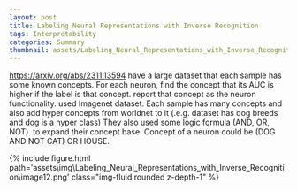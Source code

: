 ```yaml
---
layout: post
title: Labeling Neural Representations with Inverse Recognition
tags: Interpretability
categories: Summary
thumbnail: assets/Labeling_Neural_Representations_with_Inverse_Recognition/image12.png
---
```

https://arxiv.org/abs/2311.13594
have a large dataset that each sample has some known concepts. For each neuron, find the concept that its AUC is higher if the label is that concept. report that concept as the neuron functionality. 
used Imagenet dataset. Each sample has many concepts and also add hyper concepts from worldnet to it (.e.g. dataset has dog breeds and dog is a hyper class)
They also used some logic formula (AND, OR, NOT)  to expand their concept base. Concept of a neuron could be (DOG AND NOT CAT) OR HOUSE. 
<div class="row">
        <div class="col-sm mt-3 mt-md-0">
            {% include figure.html path='assets\img\Labeling_Neural_Representations_with_Inverse_Recognition\image12.png' class="img-fluid rounded z-depth-1" %}
        </div>
    </div>
